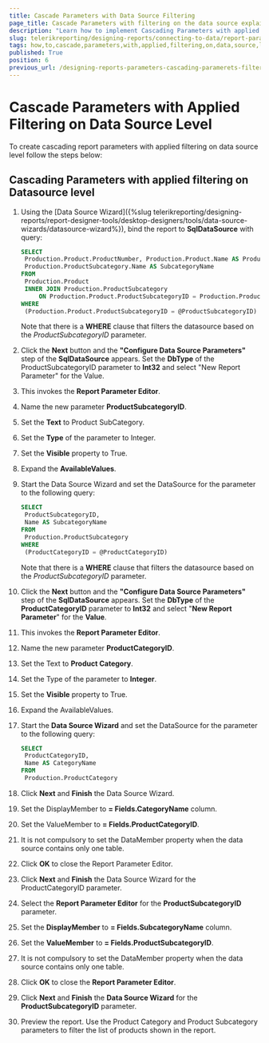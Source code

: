 ```yaml
---
title: Cascade Parameters with Data Source Filtering
page_title: Cascade Parameters with filtering on the data source explained
description: "Learn how to implement Cascading Parameters with applied filtering on data source level in Telerik Reporting."
slug: telerikreporting/designing-reports/connecting-to-data/report-parameters/how-to-cascade-parameters-with-applied-filtering-on-data-source-level
tags: how,to,cascade,parameters,with,applied,filtering,on,data,source,level
published: True
position: 6
previous_url: /designing-reports-parameters-cascading-paramerets-filtering-database-level
---
```


# Cascade Parameters with Applied Filtering on Data Source Level

To create cascading report parameters with applied filtering on data source level follow the steps below:

## Cascading Parameters with applied filtering on Datasource level

1. Using the [Data Source Wizard]({%slug telerikreporting/designing-reports/report-designer-tools/desktop-designers/tools/data-source-wizards/datasource-wizard%}), bind the report to **SqlDataSource** with query:

   ```SQL
   SELECT
   	Production.Product.ProductNumber, Production.Product.Name AS ProductName,
   	Production.ProductSubcategory.Name AS SubcategoryName
   FROM
   	Production.Product
   	INNER JOIN Production.ProductSubcategory
   		ON Production.Product.ProductSubcategoryID = Production.ProductSubcategory.ProductSubcategoryID
   WHERE
   	(Production.Product.ProductSubcategoryID = @ProductSubcategoryID)
   ```

   Note that there is a **WHERE** clause that filters the datasource based on the _ProductSubcategoryID_ parameter.

1. Click the **Next** button and the **"Configure Data Source Parameters"** step of the **SqlDataSource** appears. Set the **DbType** of the ProductSubcategoryID
   parameter to **Int32** and select "New Report Parameter" for the Value.
1. This invokes the **Report Parameter Editor**.
1. Name the new parameter **ProductSubcategoryID**.
1. Set the **Text** to Product SubCategory.
1. Set the **Type** of the parameter to Integer.
1. Set the **Visible** property to True.
1. Expand the **AvailableValues**.
1. Start the Data Source Wizard and set the DataSource for the parameter to the following query:

   ```SQL
   SELECT
   	ProductSubcategoryID,
   	Name AS SubcategoryName
   FROM
   	Production.ProductSubcategory
   WHERE
   	(ProductCategoryID = @ProductCategoryID)
   ```

   Note that there is a **WHERE** clause that filters the datasource based on the _ProductSubcategoryID_ parameter.

1. Click the **Next** button and the **"Configure Data Source Parameters"** step of the **SqlDataSource** appears. Set the **DbType** of the **ProductCategoryID** parameter to **Int32** and select "**New Report Parameter**" for the **Value**.
1. This invokes the **Report Parameter Editor**.
1. Name the new parameter **ProductCategoryID**.
1. Set the Text to **Product Category**.
1. Set the Type of the parameter to **Integer**.
1. Set the **Visible** property to True.
1. Expand the AvailableValues.
1. Start the **Data Source Wizard** and set the DataSource for the parameter to the following query:

   ```SQL
   SELECT
   	ProductCategoryID,
   	Name AS CategoryName
   FROM
   	Production.ProductCategory
   ```

1. Click **Next** and **Finish** the Data Source Wizard.
1. Set the DisplayMember to **= Fields.CategoryName** column.
1. Set the ValueMember to **= Fields.ProductCategoryID**.
1. It is not compulsory to set the DataMember property when the data source contains only one table.
1. Click **OK** to close the Report Parameter Editor.
1. Click **Next** and **Finish** the Data Source Wizard for the ProductCategoryID parameter.
1. Select the **Report Parameter Editor** for the **ProductSubcategoryID** parameter.
1. Set the **DisplayMember** to **= Fields.SubcategoryName** column.
1. Set the **ValueMember** to **= Fields.ProductSubcategoryID**.
1. It is not compulsory to set the DataMember property when the data source contains only one table.
1. Click **OK** to close the **Report Parameter Editor**.
1. Click **Next** and **Finish** the **Data Source Wizard** for the **ProductSubcategoryID** parameter.
1. Preview the report. Use the Product Category and Product Subcategory parameters to filter the list of products shown in the report.
